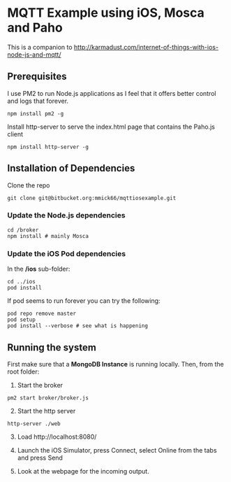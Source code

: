 # MQTT Example using iOS, Mosca and Paho #

This is a companion to http://karmadust.com/internet-of-things-with-ios-node-js-and-mqtt/

## Prerequisites

I use PM2 to run Node.js applications as I feel that it offers better control and logs that forever.

```
npm install pm2 -g
```

Install http-server to serve the index.html page that contains the Paho.js client

```
npm install http-server -g
```

## Installation of Dependencies

Clone the repo

```
git clone git@bitbucket.org:mmick66/mqttiosexample.git
```

### Update the Node.js dependencies

```
cd /broker
npm install # mainly Mosca
```

### Update the iOS Pod dependencies

In the **/ios** sub-folder:

```
cd ../ios
pod install
```

If pod seems to run forever you can try the following:

```
pod repo remove master
pod setup
pod install --verbose # see what is happening
```

## Running the system

First make sure that a **MongoDB Instance** is running locally. Then, from the root folder:

1. Start the broker
```
pm2 start broker/broker.js
```

2. Start the http server
```
http-server ./web
```

3. Load http://localhost:8080/

4. Launch the iOS Simulator, press Connect, select Online from the tabs and press Send

5. Look at the webpage for the incoming output.
